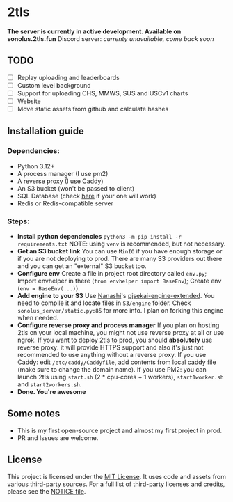 # 2tls
**The server is currently in active development. Available on sonolus.2tls.fun**
Discord server: *currenty unavailable, come back soon*
## TODO

 - [ ] Replay uploading and leaderboards
 - [ ] Custom level background
 - [ ] Support for uploading CHS, MMWS, SUS and USCv1 charts
 - [ ] Website
 - [ ] Move static assets from github and calculate hashes
## Installation guide
### Dependencies:
 
 - Python 3.12+
 - A process manager (I use pm2)
 - A reverse proxy (I use Caddy)
 - An S3 bucket (won't be passed to client)
 - SQL Database (check [here](https://www.sqlalchemy.org/features.html) if your one will work)
 - Redis or Redis-compatible server

### Steps:

 - **Install python dependencies**
 `python3 -m pip install -r requirements.txt`
NOTE: using `venv` is recommended, but not necessary.
 - **Get an S3 bucket link**
You can use `MinIO` if you have enough storage or if you are not deploying to prod.
There are many S3 providers out there and you can get an "external" S3 bucket too.
 - **Configure env**
Create a file in project root directory called `env.py`;
Import envhelper in there (`from envhelper import BaseEnv`);
Create env (`env = BaseEnv(...)`).
- **Add engine to your S3**
Use [Nanashi](github.com/sevenc-nanashi)'s [pjsekai-engine-extended](https://github.com/sevenc-nanashi/sonolus-pjsekai-engine-extended). You need to compile it and locate files in `S3/engine` folder. Check `sonolus_server/static.py:85` for more info.
I plan on forking this engine when needed.
 - **Configure reverse proxy and process manager**
If you plan on hosting 2tls on your local machine, you might not use reverse proxy at all or use ngrok. 
If you want to deploy 2tls to prod, you should **absolutely** use reverse proxy: it will provide HTTPS support and also it's just not recommended to use anything without a reverse proxy.
If you use Caddy: edit `/etc/caddy/Caddyfile`, add contents from local caddy file (make sure to change the domain name).
If you use PM2: you can launch 2tls using `start.sh` (2 * cpu-cores + 1 workers), `start1worker.sh` and `start2workers.sh`.
 - **Done. You're awesome**
## Some notes
- This is my first open-source project and almost my first project in prod.
- PR and Issues are welcome.
## License
This project is licensed under the [MIT License](LICENSE). 
It uses code and assets from various third-party sources. For a full list of third-party licenses and credits, please see the [NOTICE file](NOTICE.md).
